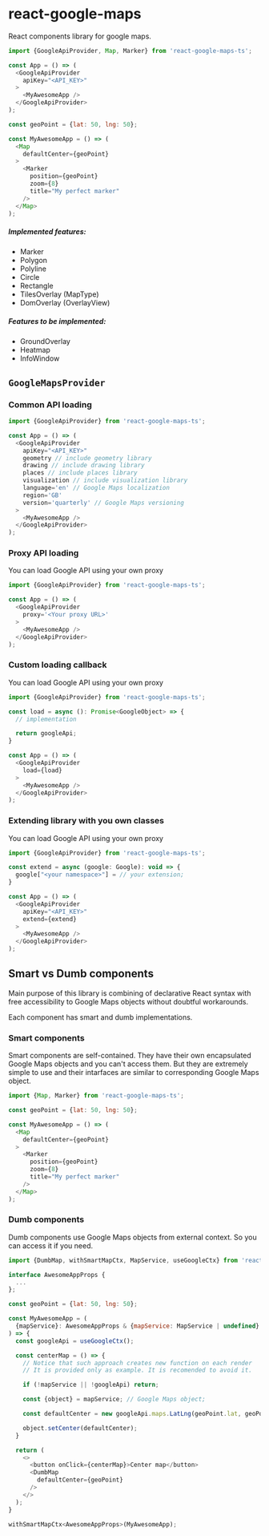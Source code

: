 # react-google-maps

React components library for google maps.

```javascript
import {GoogleApiProvider, Map, Marker} from 'react-google-maps-ts';

const App = () => (
  <GoogleApiProvider
    apiKey="<API_KEY>"
  >
    <MyAwesomeApp />
  </GoogleApiProvider>
);

const geoPoint = {lat: 50, lng: 50};

const MyAwesomeApp = () => (
  <Map
    defaultCenter={geoPoint}
  >
    <Marker 
      position={geoPoint}
      zoom={8}
      title="My perfect marker"
    />
  </Map>
);
```

##### Implemented features:

* Marker
* Polygon
* Polyline
* Circle
* Rectangle
* TilesOverlay (MapType)
* DomOverlay (OverlayView)

##### Features to be implemented:

* GroundOverlay
* Heatmap
* InfoWindow

## `GoogleMapsProvider`

### Common API loading

```javascript
import {GoogleApiProvider} from 'react-google-maps-ts';

const App = () => (
  <GoogleApiProvider
    apiKey="<API_KEY>"
    geometry // include geometry library
    drawing // include drawing library
    places // include places library
    visualization // include visualization library
    language='en' // Google Maps localization
    region='GB'
    version='quarterly' // Google Maps versioning
  >
    <MyAwesomeApp />
  </GoogleApiProvider>
);
```

### Proxy API loading

You can load Google API using your own proxy

```javascript
import {GoogleApiProvider} from 'react-google-maps-ts';

const App = () => (
  <GoogleApiProvider
    proxy='<Your proxy URL>'
  >
    <MyAwesomeApp />
  </GoogleApiProvider>
);
```

### Custom loading callback

You can load Google API using your own proxy

```javascript
import {GoogleApiProvider} from 'react-google-maps-ts';

const load = async (): Promise<GoogleObject> => {
  // implementation

  return googleApi;
}

const App = () => (
  <GoogleApiProvider
    load={load}
  >
    <MyAwesomeApp />
  </GoogleApiProvider>
);
```

### Extending library with you own classes

You can load Google API using your own proxy

```javascript
import {GoogleApiProvider} from 'react-google-maps-ts';

const extend = async (google: Google): void => {
  google["<your namespace>"] = // your extension;
}

const App = () => (
  <GoogleApiProvider
    apiKey="<API_KEY>"
    extend={extend}
  >
    <MyAwesomeApp />
  </GoogleApiProvider>
);
```

## Smart vs Dumb components

Main purpose of this library is combining of declarative React syntax with free accessibility to Google Maps objects without doubtful workarounds.

Each component has smart and dumb implementations.

### Smart components

Smart components are self-contained. They have their own encapsulated Google Maps objects and you can't access them. But they are extremely simple to use and their intarfaces are similar to corresponding Google Maps object.

```javascript
import {Map, Marker} from 'react-google-maps-ts';

const geoPoint = {lat: 50, lng: 50};

const MyAwesomeApp = () => (
  <Map
    defaultCenter={geoPoint}
  >
    <Marker 
      position={geoPoint}
      zoom={8}
      title="My perfect marker"
    />
  </Map>
);
```

### Dumb components

Dumb components use Google Maps objects from external context. So you can access it if you need.

```javascript
import {DumbMap, withSmartMapCtx, MapService, useGoogleCtx} from 'react-google-maps-ts';

interface AwesomeAppProps {
  ...
};

const geoPoint = {lat: 50, lng: 50};

const MyAwesomeApp = (
  {mapService}: AwesomeAppProps & {mapService: MapService | undefined}
) => {  
  const googleApi = useGoogleCtx();

  const centerMap = () => { 
    // Notice that such approach creates new function on each render
    // It is provided only as example. It is recomended to avoid it.

    if (!mapService || !googleApi) return;

    const {object} = mapService; // Google Maps object;

    const defaultCenter = new googleApi.maps.LatLng(geoPoint.lat, geoPoint.lng);

    object.setCenter(defaultCenter);
  }

  return (
    <>
      <button onClick={centerMap}>Center map</button>
      <DumbMap
        defaultCenter={geoPoint}
      />
    </>
  );
}

withSmartMapCtx<AwesomeAppProps>(MyAwesomeApp);
```
